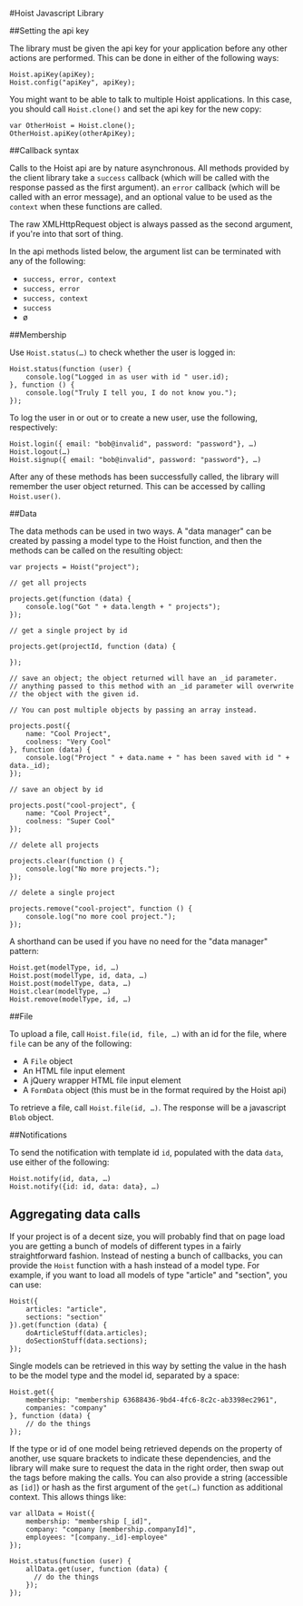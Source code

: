 #Hoist Javascript Library

##Setting the api key

The library must be given the api key for your application before any other actions are performed. This can be done in either of the following ways:

	Hoist.apiKey(apiKey);
	Hoist.config("apiKey", apiKey);
	
You might want to be able to talk to multiple Hoist applications. In this case, you should call `Hoist.clone()` and set the api key for the new copy:

	var OtherHoist = Hoist.clone();
	OtherHoist.apiKey(otherApiKey);

##Callback syntax

Calls to the Hoist api are by nature asynchronous. All methods provided by the client library take a `success` callback (which will be called with the response passed as the first argument). an `error` callback (which will be called with an error message), and an optional value to be used as the `context` when these functions are called.

The raw XMLHttpRequest object is always passed as the second argument, if you're into that sort of thing.

In the api methods listed below, the argument list can be terminated with any of the following:

- `success, error, context`
- `success, error`
- `success, context`
- `success`
- &#248;

##Membership

Use `Hoist.status(…)` to check whether the user is logged in:

	Hoist.status(function (user) {
		console.log("Logged in as user with id " user.id);
	}, function () {
		console.log("Truly I tell you, I do not know you.");
	});

To log the user in or out or to create a new user, use the following, respectively:

	Hoist.login({ email: "bob@invalid", password: "password"}, …)
	Hoist.logout(…)
	Hoist.signup({ email: "bob@invalid", password: "password"}, …)
	
After any of these methods has been successfully called, the library will remember the user object returned. This can be accessed by calling `Hoist.user()`.

##Data

The data methods can be used in two ways. A "data manager" can be created by passing a model type to the Hoist function, and then the methods can be called on the resulting object:

	var projects = Hoist("project");
	
	// get all projects

	projects.get(function (data) {
		console.log("Got " + data.length + " projects");
	});
	
	// get a single project by id
	
	projects.get(projectId, function (data) {
	
	});
	
	// save an object; the object returned will have an _id parameter.
	// anything passed to this method with an _id parameter will overwrite
	// the object with the given id.
	
	// You can post multiple objects by passing an array instead.
	
	projects.post({
		name: "Cool Project",
		coolness: "Very Cool"
	}, function (data) {
		console.log("Project " + data.name + " has been saved with id " + data._id);
	});
	
	// save an object by id
	
	projects.post("cool-project", {
		name: "Cool Project",
		coolness: "Super Cool"
	});
	
	// delete all projects
	
	projects.clear(function () {
		console.log("No more projects.");
	});
	
	// delete a single project
	
	projects.remove("cool-project", function () {
		console.log("no more cool project.");
	});
	
A shorthand can be used if you have no need for the "data manager" pattern:

	Hoist.get(modelType, id, …)
	Hoist.post(modelType, id, data, …)
	Hoist.post(modelType, data, …)
	Hoist.clear(modelType, …)
	Hoist.remove(modelType, id, …)

##File

To upload a file, call `Hoist.file(id, file, …)` with an id for the file, where `file` can be any of the following:

- A `File` object
- An HTML file input element
- A jQuery wrapper HTML file input element
- A `FormData` object (this must be in the format required by the Hoist api)

To retrieve a file, call `Hoist.file(id, …)`. The response will be a javascript `Blob` object.

##Notifications

To send the notification with template id `id`, populated with the data `data`, use either of the following:

	Hoist.notify(id, data, …)
	Hoist.notify({id: id, data: data}, …)

## Aggregating data calls

If your project is of a decent size, you will probably find that on page load you are getting a bunch of models of different types in a fairly straightforward fashion. Instead of nesting a bunch of callbacks, you can provide the `Hoist` function with a hash instead of a model type. For example, if you want to load all models of type "article" and "section", you can use:

	Hoist({
		articles: "article",
		sections: "section"
	}).get(function (data) {
		doArticleStuff(data.articles);
		doSectionStuff(data.sections);
	});
	
Single models can be retrieved in this way by setting the value in the hash to be the model type and the model id, separated by a space:

	Hoist.get({
		membership: "membership 63688436-9bd4-4fc6-8c2c-ab3398ec2961",
		companies: "company"
	}, function (data) {
		// do the things
	});

If the type or id of one model being retrieved depends on the property of another, use square brackets to indicate these dependencies, and the library will make sure to request the data in the right order, then swap out the tags before making the calls. You can also provide a string (accessible as `[id]`) or hash as the first argument of the `get(…)` function as additional context. This allows things like:

	var allData = Hoist({
		membership: "membership [_id]",
		company: "company [membership.companyId]",
		employees: "[company._id]-employee"
	});

	Hoist.status(function (user) {
		allData.get(user, function (data) {
		  // do the things
		});
	});